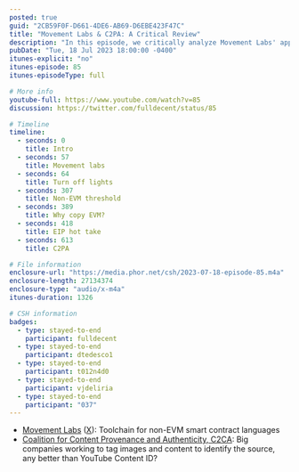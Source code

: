 ```yaml
---
posted: true
guid: "2CB59F0F-D661-4DE6-AB69-D6EBE423F47C"
title: "Movement Labs & C2PA: A Critical Review"
description: "In this episode, we critically analyze Movement Labs' approach to non-EVM interoperability and discuss the shortcomings of their proposed solutions. We also delve into the potential of C2PA and its limitations in ensuring content authenticity."
pubDate: "Tue, 18 Jul 2023 18:00:00 -0400"
itunes-explicit: "no"
itunes-episode: 85
itunes-episodeType: full

# More info
youtube-full: https://www.youtube.com/watch?v=85
discussion: https://twitter.com/fulldecent/status/85

# Timeline
timeline:
  - seconds: 0
    title: Intro
  - seconds: 57
    title: Movement labs
  - seconds: 64
    title: Turn off lights
  - seconds: 307
    title: Non-EVM threshold
  - seconds: 389
    title: Why copy EVM?
  - seconds: 418
    title: EIP hot take
  - seconds: 613
    title: C2PA

# File information
enclosure-url: "https://media.phor.net/csh/2023-07-18-episode-85.m4a"
enclosure-length: 27134374
enclosure-type: "audio/x-m4a"
itunes-duration: 1326

# CSH information
badges:
  - type: stayed-to-end
    participant: fulldecent
  - type: stayed-to-end
    participant: dtedesco1
  - type: stayed-to-end
    participant: t012n4d0
  - type: stayed-to-end
    participant: vjdeliria
  - type: stayed-to-end
    participant: "037"
---
```


- [Movement Labs](http://Movementlabs.xyz) ([X](https://twitter.com/movementlabsxyz)): Toolchain for non-EVM smart contract languages
- [Coalition for Content Provenance and Authenticity, C2CA](https://c2pa.org/): Big companies working to tag images and content to identify the source, any better than YouTube Content ID?

<!--end of quick notes-->

<!--

wrap-up-tweets-drafts:
- tweet: 'This episode, we gave a critique of Movement Labs'' approach to non-EVM
    interoperability. It''s not all sunshine and roses in the blockchain adoption
    landscape. #blockchain #smartcontracts #critique'
- tweet: 'Also, is C2PA the answer to content authenticity? We examine its potential
    and why it might not be better than existing solutions. #C2PA #digitalcontent
    #review'
- tweet: 'Lastly, a shout out to our faithful listeners who stayed till the end of
    the episode. Your engagement keeps our discussions rich and rewarding! #podcast
    #community'


-->